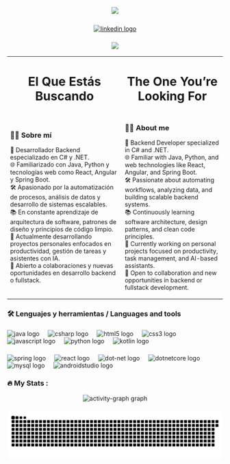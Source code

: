 <div align="center">
  <img height="150" src="https://media.giphy.com/media/M9gbBd9nbDrOTu1Mqx/giphy.gif"  />
</div>

###

<div align="center">
  <a href="https://www.linkedin.com/in/camilomora-dev/" target="_blank">
    <img src="https://img.shields.io/static/v1?message=LinkedIn&logo=linkedin&label=&color=0077B5&logoColor=white&labelColor=&style=for-the-badge" height="25" alt="linkedin logo"  />
  </a>
</div>

###

<div align="center">
  <img src="https://visitor-badge.laobi.icu/badge?page_id=CamiloMora03.CamiloMora03&"  />
</div>


<table>
  <tr>
    <td>
<h1 align="center"> El Que Estás Buscando</h1>
    </td>
        <td>
<h1 align="center">The One You’re Looking For</h1>
    </td>
  </tr>
  <tr>
    <td>
      <h3 align="left">👩‍💻 Sobre mí</h3>
      <p align="left">

💼 Desarrollador Backend especializado en C# y .NET.  
🌐 Familiarizado con Java, Python y tecnologías web como React, Angular y Spring Boot.  
🛠 Apasionado por la automatización de procesos, análisis de datos y desarrollo de sistemas escalables.  
📚 En constante aprendizaje de arquitectura de software, patrones de diseño y principios de código limpio.  
🚀 Actualmente desarrollando proyectos personales enfocados en productividad, gestión de tareas y asistentes con IA.  
🎯 Abierto a colaboraciones y nuevas oportunidades en desarrollo backend o fullstack.
      </p>
    </td>
    <td>
      <h3 align="left">👩‍💻 About me</h3>
      <p align="left">
        
💼 Backend Developer specialized in C# and .NET.  
🌐 Familiar with Java, Python, and web technologies like React, Angular, and Spring Boot.  
🛠 Passionate about automating workflows, analyzing data, and building scalable backend systems.  
📚 Continuously learning software architecture, design patterns, and clean code principles.  
🚀 Currently working on personal projects focused on productivity, task management, and AI-based assistants.  
🎯 Open to collaboration and new opportunities in backend or fullstack development.
      </p>
    </td>
  </tr>
</table>


<h3 align="left">🛠 Lenguajes y herramientas / Languages and tools</h3>

###

<div align="left">
  <img src="https://cdn.jsdelivr.net/gh/devicons/devicon/icons/java/java-original.svg" height="25" alt="java logo"  />
  <img width="12" />
  <img src="https://cdn.jsdelivr.net/gh/devicons/devicon/icons/csharp/csharp-original.svg" height="25" alt="csharp logo"  />
  <img width="12" />
  <img src="https://cdn.jsdelivr.net/gh/devicons/devicon/icons/html5/html5-original.svg" height="25" alt="html5 logo"  />
  <img width="12" />
  <img src="https://cdn.jsdelivr.net/gh/devicons/devicon/icons/css3/css3-original.svg" height="25" alt="css3 logo"  />
  <img width="12" />
  <img src="https://cdn.jsdelivr.net/gh/devicons/devicon/icons/javascript/javascript-original.svg" height="25" alt="javascript logo"  />
  <img width="12" />
  <img src="https://cdn.jsdelivr.net/gh/devicons/devicon/icons/python/python-original.svg" height="25" alt="python logo"  />
  <img width="12" />
  <img src="https://cdn.jsdelivr.net/gh/devicons/devicon/icons/kotlin/kotlin-original.svg" height="25" alt="kotlin logo"  />
</div>

###

<div align="left">
  <img src="https://cdn.jsdelivr.net/gh/devicons/devicon/icons/spring/spring-original.svg" height="25" alt="spring logo"  />
  <img width="12" />
  <img src="https://cdn.jsdelivr.net/gh/devicons/devicon/icons/react/react-original.svg" height="25" alt="react logo"  />
  <img width="12" />
  <img src="https://cdn.jsdelivr.net/gh/devicons/devicon/icons/dot-net/dot-net-original.svg" height="25" alt="dot-net logo"  />
  <img width="12" />
  <img src="https://cdn.jsdelivr.net/gh/devicons/devicon/icons/dotnetcore/dotnetcore-original.svg" height="25" alt="dotnetcore logo"  />
  <img width="12" />
  <img src="https://cdn.jsdelivr.net/gh/devicons/devicon/icons/mysql/mysql-original.svg" height="25" alt="mysql logo"  />
  <img width="12" />
  <img src="https://skillicons.dev/icons?i=androidstudio" height="25" alt="androidstudio logo"  />
</div>

###

<h3 align="left">🔥   My Stats :</h3>

  <div align="center">
    <img src="https://github-readme-activity-graph.vercel.app/graph?username=CamiloMora03&radius=16&theme=react&area=true&order=5" height="300" alt="activity-graph graph"  />
  </div>

###

<img src="https://raw.githubusercontent.com/CamiloMora03/CamiloMora03/output/snake.svg?t=1" alt="Snake animation" />


